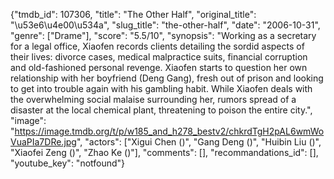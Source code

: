 {"tmdb_id": 107306, "title": "The Other Half", "original_title": "\u53e6\u4e00\u534a", "slug_title": "the-other-half", "date": "2006-10-31", "genre": ["Drame"], "score": "5.5/10", "synopsis": "Working as a secretary for a legal office, Xiaofen records clients detailing the sordid aspects of their lives: divorce cases, medical malpractice suits, financial corruption and old-fashioned personal revenge. Xiaofen starts to question her own relationship with her boyfriend (Deng Gang), fresh out of prison and looking to get into trouble again with his gambling habit. While Xiaofen deals with the overwhelming social malaise surrounding her, rumors spread of a disaster at the local chemical plant, threatening to poison the entire city.", "image": "https://image.tmdb.org/t/p/w185_and_h278_bestv2/chkrdTgH2pAL6wmWoVuaPIa7DRe.jpg", "actors": ["Xigui Chen ()", "Gang Deng ()", "Huibin Liu ()", "Xiaofei Zeng ()", "Zhao Ke ()"], "comments": [], "recommandations_id": [], "youtube_key": "notfound"}